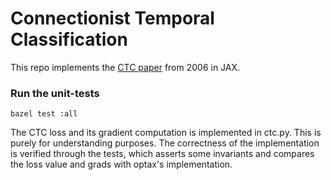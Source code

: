 # Connectionist Temporal Classification

This repo implements the [CTC paper](https://www.cs.toronto.edu/~graves/icml_2006.pdf) from 2006 in JAX.

### Run the unit-tests

`bazel test :all`

The CTC loss and its gradient computation is implemented in ctc.py. This is
purely for understanding purposes. The correctness of the implementation is
verified through the tests, which asserts some invariants and compares the loss
value and grads with optax's implementation.